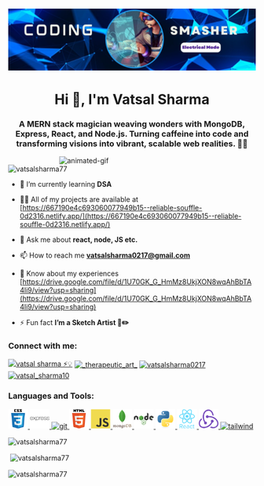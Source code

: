 ![logo](https://github.com/VatsalSharma77/VatsalSharma77/blob/main/canva-background.jpeg)
<h1 align="center">Hi 👋, I'm Vatsal Sharma</h1>
<h3 align="center">A MERN stack magician weaving wonders with MongoDB, Express, React, and Node.js. Turning caffeine into code and transforming visions into vibrant, scalable web realities. 🚀✨</h3>

<img align="right" alt="animated-gif" width="400" src="https://media.giphy.com/media/bGgsc5mWoryfgKBx1u/giphy.gif">

<p align="left"> <img src="https://komarev.com/ghpvc/?username=vatsalsharma77&label=Profile%20views&color=0e75b6&style=flat" alt="vatsalsharma77" /> </p>

- 🌱 I’m currently learning **DSA**

- 👨‍💻 All of my projects are available at [https://667190e4c693060077949b15--reliable-souffle-0d2316.netlify.app/](https://667190e4c693060077949b15--reliable-souffle-0d2316.netlify.app/)

- 💬 Ask me about **react, node, JS etc.**

- 📫 How to reach me **vatsalsharma0217@gmail.com**

- 📄 Know about my experiences [https://drive.google.com/file/d/1U70GK_G_HmMz8UkjXON8wqAhBbTA4li9/view?usp=sharing](https://drive.google.com/file/d/1U70GK_G_HmMz8UkjXON8wqAhBbTA4li9/view?usp=sharing)

- ⚡ Fun fact **I’m a Sketch Artist 🎨✏️**

<h3 align="left">Connect with me:</h3>
<p align="left">
<a href="https://linkedin.com/in/vatsal sharma ⚡💡" target="blank"><img align="center" src="https://raw.githubusercontent.com/rahuldkjain/github-profile-readme-generator/master/src/images/icons/Social/linked-in-alt.svg" alt="vatsal sharma ⚡💡" height="30" width="40" /></a>
<a href="https://instagram.com/_therapeutic_art_" target="blank"><img align="center" src="https://raw.githubusercontent.com/rahuldkjain/github-profile-readme-generator/master/src/images/icons/Social/instagram.svg" alt="_therapeutic_art_" height="30" width="40" /></a>
<a href="https://www.hackerrank.com/vatsalsharma0217" target="blank"><img align="center" src="https://raw.githubusercontent.com/rahuldkjain/github-profile-readme-generator/master/src/images/icons/Social/hackerrank.svg" alt="vatsalsharma0217" height="30" width="40" /></a>
<a href="https://www.leetcode.com/vatsal_sharma10" target="blank"><img align="center" src="https://raw.githubusercontent.com/rahuldkjain/github-profile-readme-generator/master/src/images/icons/Social/leet-code.svg" alt="vatsal_sharma10" height="30" width="40" /></a>
</p>

<h3 align="left">Languages and Tools:</h3>
<p align="left"> <a href="https://www.w3schools.com/css/" target="_blank" rel="noreferrer"> <img src="https://raw.githubusercontent.com/devicons/devicon/master/icons/css3/css3-original-wordmark.svg" alt="css3" width="40" height="40"/> </a> <a href="https://expressjs.com" target="_blank" rel="noreferrer"> <img src="https://raw.githubusercontent.com/devicons/devicon/master/icons/express/express-original-wordmark.svg" alt="express" width="40" height="40"/> </a> <a href="https://git-scm.com/" target="_blank" rel="noreferrer"> <img src="https://www.vectorlogo.zone/logos/git-scm/git-scm-icon.svg" alt="git" width="40" height="40"/> </a> <a href="https://www.w3.org/html/" target="_blank" rel="noreferrer"> <img src="https://raw.githubusercontent.com/devicons/devicon/master/icons/html5/html5-original-wordmark.svg" alt="html5" width="40" height="40"/> </a> <a href="https://developer.mozilla.org/en-US/docs/Web/JavaScript" target="_blank" rel="noreferrer"> <img src="https://raw.githubusercontent.com/devicons/devicon/master/icons/javascript/javascript-original.svg" alt="javascript" width="40" height="40"/> </a> <a href="https://www.mongodb.com/" target="_blank" rel="noreferrer"> <img src="https://raw.githubusercontent.com/devicons/devicon/master/icons/mongodb/mongodb-original-wordmark.svg" alt="mongodb" width="40" height="40"/> </a> <a href="https://nodejs.org" target="_blank" rel="noreferrer"> <img src="https://raw.githubusercontent.com/devicons/devicon/master/icons/nodejs/nodejs-original-wordmark.svg" alt="nodejs" width="40" height="40"/> </a> <a href="https://www.python.org" target="_blank" rel="noreferrer"> <img src="https://raw.githubusercontent.com/devicons/devicon/master/icons/python/python-original.svg" alt="python" width="40" height="40"/> </a> <a href="https://reactjs.org/" target="_blank" rel="noreferrer"> <img src="https://raw.githubusercontent.com/devicons/devicon/master/icons/react/react-original-wordmark.svg" alt="react" width="40" height="40"/> </a> <a href="https://redux.js.org" target="_blank" rel="noreferrer"> <img src="https://raw.githubusercontent.com/devicons/devicon/master/icons/redux/redux-original.svg" alt="redux" width="40" height="40"/> </a> <a href="https://tailwindcss.com/" target="_blank" rel="noreferrer"> <img src="https://www.vectorlogo.zone/logos/tailwindcss/tailwindcss-icon.svg" alt="tailwind" width="40" height="40"/> </a> </p>

<p><img align="center" src="https://github-readme-stats.vercel.app/api/top-langs?username=vatsalsharma77&show_icons=true&locale=en&layout=compact" alt="vatsalsharma77" /></p>

<p>&nbsp;<img align="center" src="https://github-readme-stats.vercel.app/api?username=vatsalsharma77&show_icons=true&locale=en" alt="vatsalsharma77" /></p>

<p><img align="center" src="https://github-readme-streak-stats.herokuapp.com/?user=vatsalsharma77&" alt="vatsalsharma77" /></p>
